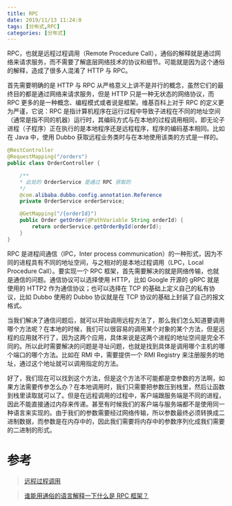 ```yaml
---
title: RPC
date: 2019/11/13 11:24:0
tags: [分布式,RPC]
categories: [分布式]
---
```


RPC，也就是远程过程调用（Remote Procedure Call），通俗的解释就是通过网络来请求服务，而不需要了解底层网络技术的协议和细节。可能就是因为这个通俗的解释，造成了很多人混淆了 HTTP 与 RPC。

<!--more-->

首先需要明确的是 HTTP 与 RPC 从严格意义上讲不是并行的概念，虽然它们的最终目的都是通过网络来请求服务，但是 HTTP 只是一种无状态的网络协议，而 RPC 更多的是一种概念、编程模式或者说是框架。维基百科上对于 RPC 的定义更为严谨，它说：RPC 是指计算机程序在运行过程中导致子进程在不同的地址空间（通常是指不同的机器）运行时，其编码方式与在本地的过程调用相同，即无论子进程（子程序）正在执行的是本地程序还是远程程序，程序的编码基本相同。比如在 Java 中，使用 Dubbo 获取远程业务类时与在本地使用该类的方式是一样的。

```java
@RestController
@RequestMapping("/orders")
public class OrderController {

    /**
    * 此处的 OrderService 是通过 RPC 获取的
    */
    @com.alibaba.dubbo.config.annotation.Reference
    private OrderService orderService;

    @GetMapping("/{orderId}")
    public Order getOrder(@PathVariable String orderId) {
        return orderService.getOrderById(orderId);
    }
}
```

RPC 是进程间通信（IPC，Inter process communication）的一种形式，因为不同的进程具有不同的地址空间，与之相对的是本地过程调用（LPC，Local Procedure Call）。要实现一个 RPC 框架，首先需要解决的就是网络传输，也就是通信的问题。通信协议可以选择使用 HTTP，比如 Google 开源的 gRPC 就是使用的 HTTP2 作为通信协议；也可以选择在 TCP 的基础上定义自己的私有协议，比如 Dubbo 使用的 Dubbo 协议就是在 TCP 协议的基础上封装了自己的报文格式。

当我们解决了通信问题后，就可以开始调用远程方法了，那么我们怎么知道要调用哪个方法呢？在本地的时候，我们可以很容易的调用某个对象的某个方法，但是远程的应用就不行了，因为这两个应用，具体来说是这两个进程的地址空间是完全不同的。所以此时需要解决的问题是寻址问题，也就是找到具体是调用哪个主机的哪个端口的哪个方法。比如在 RMI 中，需要提供一个 RMI Registry 来注册服务的地址，通过这个地址就可以调用指定的方法。

好了，我们现在可以找到这个方法，但是这个方法不可能都是空参数的方法啊，如果方法需要传参怎么办？在本地调用时，我们只需要把参数压到栈里，然后让函数到栈里读取就可以了。但是在远程调用的过程中，客户端跟服务端是不同的进程，因此不能直接通过内存来传递。甚至有时候我们的客户端与服务端都不是使用同一种语言来实现的。由于我们的参数需要经过网络传输，所以参数最终必须转换成二进制数据，而参数是在内存中的，因此我们需要将内存中的参数序列化成我们需要的二进制的形式。

# 参考
> [远程过程调用](https://en.wikipedia.org/wiki/Remote_procedure_call)

> [谁能用通俗的语言解释一下什么是 RPC 框架？](https://www.zhihu.com/question/25536695)